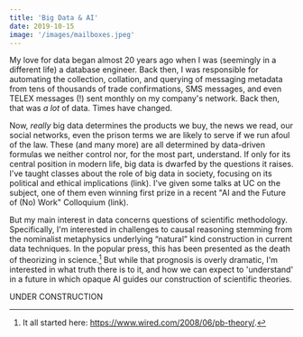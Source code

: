 ```yaml
---
title: 'Big Data & AI'
date: 2019-10-15
image: '/images/mailboxes.jpeg'
---
```


My love for data began almost 20 years ago when I was (seemingly in a different life) a database engineer. Back then, I was responsible for automating the collection, collation, and querying of messaging metadata from tens of thousands of trade confirmations, SMS messages, and even TELEX messages (!) sent monthly on my company's network. Back then, that was *a lot* of data. Times have changed. 

Now, *really* big data determines the products we buy, the news we read, our social networks, even the prison terms we are likely to serve if we run afoul of the law. These (and many more) are all determined by data-driven formulas we neither control nor, for the most part, understand. If only for its central position in modern life, big data is dwarfed by the questions it raises. I've taught classes about the role of big data in society, focusing on its political and ethical implications (link). I've given some talks at UC on the subject, one of them even winning first prize in a recent "AI and the Future of (No) Work" Colloquium (link). 

But my main interest in data concerns questions of scientific methodology. Specifically, I'm interested  in challenges to causal reasoning stemming from the nominalist metaphysics underlying “natural” kind construction in current data techniques. In the popular press, this has been presented as the death of theorizing in science.[^1] But while that prognosis is overly dramatic, I'm interested in what truth there is to it, and how we can expect to 'understand' in a future in which opaque AI guides our construction of scientific theories.


UNDER CONSTRUCTION






[^1]: It all started here: https://www.wired.com/2008/06/pb-theory/. 